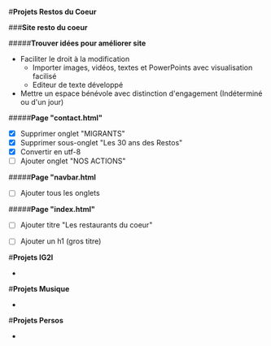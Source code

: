 #**Projets Restos du Coeur**
  
###**Site resto du coeur**
  
#####**Trouver idées pour améliorer site**
  - Faciliter le droit à la modification
    - Importer images, vidéos, textes et PowerPoints avec visualisation facilisé
    - Editeur de texte développé
  - Mettre un espace bénévole avec distinction d'engagement (Indéterminé ou d'un jour)

#####**Page "contact.html"**
  - [x] Supprimer onglet "MIGRANTS"
  - [x] Supprimer sous-onglet "Les 30 ans des Restos"
  - [x] Convertir en utf-8
  - [ ] Ajouter onglet "NOS ACTIONS"
  
#####**Page "navbar.html**
  - [ ] Ajouter tous les onglets
  
#####**Page "index.html"**
  - [ ] Ajouter titre "Les restaurants du coeur"
  - [ ] Ajouter un h1 (gros titre)
  
  
#**Projets IG2I**

-


#**Projets Musique**

-


#**Projets Persos**

-
